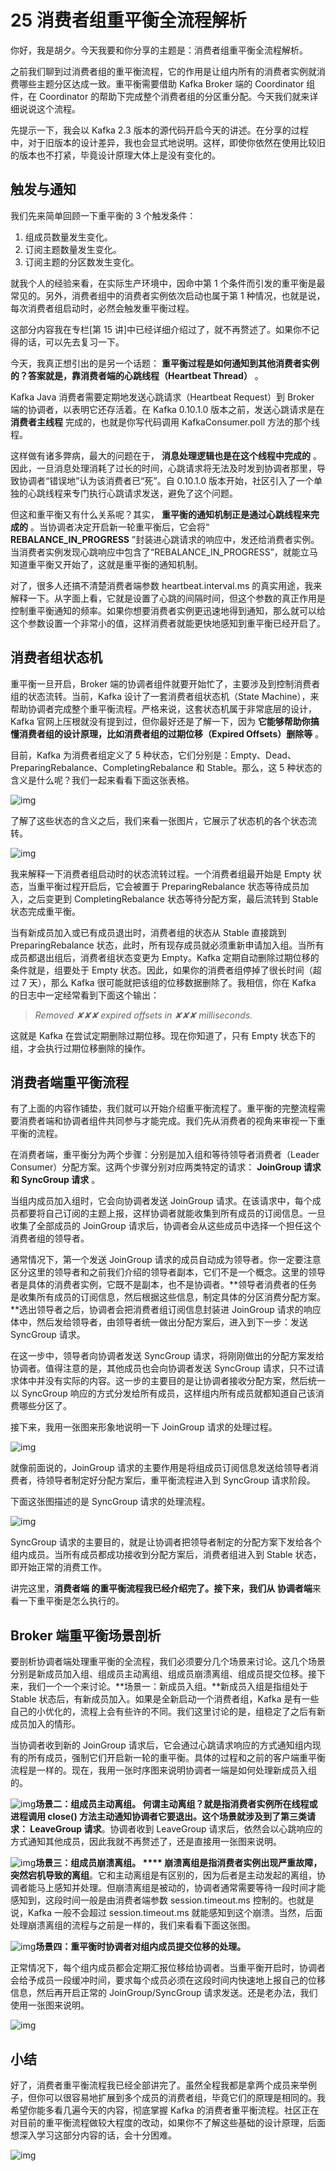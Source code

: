 # 25 消费者组重平衡全流程解析

你好，我是胡夕。今天我要和你分享的主题是：消费者组重平衡全流程解析。

之前我们聊到过消费者组的重平衡流程，它的作用是让组内所有的消费者实例就消费哪些主题分区达成一致。重平衡需要借助 Kafka Broker 端的 Coordinator 组件，在 Coordinator 的帮助下完成整个消费者组的分区重分配。今天我们就来详细说说这个流程。

先提示一下，我会以 Kafka 2.3 版本的源代码开启今天的讲述。在分享的过程中，对于旧版本的设计差异，我也会显式地说明。这样，即使你依然在使用比较旧的版本也不打紧，毕竟设计原理大体上是没有变化的。

## 触发与通知

我们先来简单回顾一下重平衡的 3 个触发条件：

1. 组成员数量发生变化。
1. 订阅主题数量发生变化。
1. 订阅主题的分区数发生变化。

就我个人的经验来看，在实际生产环境中，因命中第 1 个条件而引发的重平衡是最常见的。另外，消费者组中的消费者实例依次启动也属于第 1 种情况，也就是说，每次消费者组启动时，必然会触发重平衡过程。

这部分内容我在专栏\[第 15 讲\]中已经详细介绍过了，就不再赘述了。如果你不记得的话，可以先去复习一下。

今天，我真正想引出的是另一个话题： **重平衡过程是如何通知到其他消费者实例的？答案就是，靠消费者端的心跳线程（Heartbeat Thread）** 。

Kafka Java 消费者需要定期地发送心跳请求（Heartbeat Request）到 Broker 端的协调者，以表明它还存活着。在 Kafka 0.10.1.0 版本之前，发送心跳请求是在 **消费者主线程** 完成的，也就是你写代码调用 KafkaConsumer.poll 方法的那个线程。

这样做有诸多弊病，最大的问题在于， **消息处理逻辑也是在这个线程中完成的** 。因此，一旦消息处理消耗了过长的时间，心跳请求将无法及时发到协调者那里，导致协调者“错误地”认为该消费者已“死”。自 0.10.1.0 版本开始，社区引入了一个单独的心跳线程来专门执行心跳请求发送，避免了这个问题。

但这和重平衡又有什么关系呢？其实， **重平衡的通知机制正是通过心跳线程来完成的** 。当协调者决定开启新一轮重平衡后，它会将“ **REBALANCE_IN_PROGRESS** ”封装进心跳请求的响应中，发还给消费者实例。当消费者实例发现心跳响应中包含了“REBALANCE_IN_PROGRESS”，就能立马知道重平衡又开始了，这就是重平衡的通知机制。

对了，很多人还搞不清楚消费者端参数 heartbeat.interval.ms 的真实用途，我来解释一下。从字面上看，它就是设置了心跳的间隔时间，但这个参数的真正作用是控制重平衡通知的频率。如果你想要消费者实例更迅速地得到通知，那么就可以给这个参数设置一个非常小的值，这样消费者就能更快地感知到重平衡已经开启了。

## 消费者组状态机

重平衡一旦开启，Broker 端的协调者组件就要开始忙了，主要涉及到控制消费者组的状态流转。当前，Kafka 设计了一套消费者组状态机（State Machine），来帮助协调者完成整个重平衡流程。严格来说，这套状态机属于非常底层的设计，Kafka 官网上压根就没有提到过，但你最好还是了解一下，因为 **它能够帮助你搞懂消费者组的设计原理，比如消费者组的过期位移（Expired Offsets）删除等** 。

目前，Kafka 为消费者组定义了 5 种状态，它们分别是：Empty、Dead、PreparingRebalance、CompletingRebalance 和 Stable。那么，这 5 种状态的含义是什么呢？我们一起来看看下面这张表格。

![img](assets/3c281189cfb1d87173bc2d4b8149f38b.jpeg)

了解了这些状态的含义之后，我们来看一张图片，它展示了状态机的各个状态流转。

![img](assets/f16fbcb798a53c21c3bf1bcd5b72b006.png)

我来解释一下消费者组启动时的状态流转过程。一个消费者组最开始是 Empty 状态，当重平衡过程开启后，它会被置于 PreparingRebalance 状态等待成员加入，之后变更到 CompletingRebalance 状态等待分配方案，最后流转到 Stable 状态完成重平衡。

当有新成员加入或已有成员退出时，消费者组的状态从 Stable 直接跳到 PreparingRebalance 状态，此时，所有现存成员就必须重新申请加入组。当所有成员都退出组后，消费者组状态变更为 Empty。Kafka 定期自动删除过期位移的条件就是，组要处于 Empty 状态。因此，如果你的消费者组停掉了很长时间（超过 7 天），那么 Kafka 很可能就把该组的位移数据删除了。我相信，你在 Kafka 的日志中一定经常看到下面这个输出：

> _Removed ✘✘✘ expired offsets in ✘✘✘ milliseconds._

这就是 Kafka 在尝试定期删除过期位移。现在你知道了，只有 Empty 状态下的组，才会执行过期位移删除的操作。

## 消费者端重平衡流程

有了上面的内容作铺垫，我们就可以开始介绍重平衡流程了。重平衡的完整流程需要消费者端和协调者组件共同参与才能完成。我们先从消费者的视角来审视一下重平衡的流程。

在消费者端，重平衡分为两个步骤：分别是加入组和等待领导者消费者（Leader Consumer）分配方案。这两个步骤分别对应两类特定的请求： **JoinGroup 请求和 SyncGroup 请求** 。

当组内成员加入组时，它会向协调者发送 JoinGroup 请求。在该请求中，每个成员都要将自己订阅的主题上报，这样协调者就能收集到所有成员的订阅信息。一旦收集了全部成员的 JoinGroup 请求后，协调者会从这些成员中选择一个担任这个消费者组的领导者。

通常情况下，第一个发送 JoinGroup 请求的成员自动成为领导者。你一定要注意区分这里的领导者和之前我们介绍的领导者副本，它们不是一个概念。这里的领导者是具体的消费者实例，它既不是副本，也不是协调者。\*\*领导者消费者的任务是收集所有成员的订阅信息，然后根据这些信息，制定具体的分区消费分配方案。\*\*选出领导者之后，协调者会把消费者组订阅信息封装进 JoinGroup 请求的响应体中，然后发给领导者，由领导者统一做出分配方案后，进入到下一步：发送 SyncGroup 请求。

在这一步中，领导者向协调者发送 SyncGroup 请求，将刚刚做出的分配方案发给协调者。值得注意的是，其他成员也会向协调者发送 SyncGroup 请求，只不过请求体中并没有实际的内容。这一步的主要目的是让协调者接收分配方案，然后统一以 SyncGroup 响应的方式分发给所有成员，这样组内所有成员就都知道自己该消费哪些分区了。

接下来，我用一张图来形象地说明一下 JoinGroup 请求的处理过程。

![img](assets/e7d40ce1c34d66ec36bfdaaa3ec9611f.png)

就像前面说的，JoinGroup 请求的主要作用是将组成员订阅信息发送给领导者消费者，待领导者制定好分配方案后，重平衡流程进入到 SyncGroup 请求阶段。

下面这张图描述的是 SyncGroup 请求的处理流程。

![img](assets/6252b051450c32c143f03410f6c2b75d.png)

SyncGroup 请求的主要目的，就是让协调者把领导者制定的分配方案下发给各个组内成员。当所有成员都成功接收到分配方案后，消费者组进入到 Stable 状态，即开始正常的消费工作。

讲完这里，**消费者端 **的重平衡流程我已经介绍完了。接下来，我们从** 协调者端**来看一下重平衡是怎么执行的。

## Broker 端重平衡场景剖析

要剖析协调者端处理重平衡的全流程，我们必须要分几个场景来讨论。这几个场景分别是新成员加入组、组成员主动离组、组成员崩溃离组、组成员提交位移。接下来，我们一个一个来讨论。\*\*场景一：新成员入组。\*\*新成员入组是指组处于 Stable 状态后，有新成员加入。如果是全新启动一个消费者组，Kafka 是有一些自己的小优化的，流程上会有些许的不同。我们这里讨论的是，组稳定了之后有新成员加入的情形。

当协调者收到新的 JoinGroup 请求后，它会通过心跳请求响应的方式通知组内现有的所有成员，强制它们开启新一轮的重平衡。具体的过程和之前的客户端重平衡流程是一样的。现在，我用一张时序图来说明协调者一端是如何处理新成员入组的。

![img](assets/62f85fb0b0f06989dd5a6f133599ca33.png)**场景二：组成员主动离组。 **何谓主动离组？就是指消费者实例所在线程或进程调用 close() 方法主动通知协调者它要退出。这个场景就涉及到了第三类请求：** LeaveGroup 请求**。协调者收到 LeaveGroup 请求后，依然会以心跳响应的方式通知其他成员，因此我就不再赘述了，还是直接用一张图来说明。

![img](assets/867245cbf6cfd26573aba1816516b26b.png)**场景三：组成员崩溃离组。 \*\*\*\* 崩溃离组是指消费者实例出现严重故障，突然宕机导致的离组**。它和主动离组是有区别的，因为后者是主动发起的离组，协调者能马上感知并处理。但崩溃离组是被动的，协调者通常需要等待一段时间才能感知到，这段时间一般是由消费者端参数 session.timeout.ms 控制的。也就是说，Kafka 一般不会超过 session.timeout.ms 就能感知到这个崩溃。当然，后面处理崩溃离组的流程与之前是一样的，我们来看看下面这张图。

![img](assets/bc00d35060e1a4216e177e5b361ad40c.png)**场景四：重平衡时协调者对组内成员提交位移的处理。**

正常情况下，每个组内成员都会定期汇报位移给协调者。当重平衡开启时，协调者会给予成员一段缓冲时间，要求每个成员必须在这段时间内快速地上报自己的位移信息，然后再开启正常的 JoinGroup/SyncGroup 请求发送。还是老办法，我们使用一张图来说明。

![img](assets/83b77094d4170b9057cedfed9cdb33be.png)

## 小结

好了，消费者重平衡流程我已经全部讲完了。虽然全程我都是拿两个成员来举例子，但你可以很容易地扩展到多个成员的消费者组，毕竟它们的原理是相同的。我希望你能多看几遍今天的内容，彻底掌握 Kafka 的消费者重平衡流程。社区正在对目前的重平衡流程做较大程度的改动，如果你不了解这些基础的设计原理，后面想深入学习这部分内容的话，会十分困难。

![img](assets/7bdfc897041c969bf00eb592348e4fbf.png)
